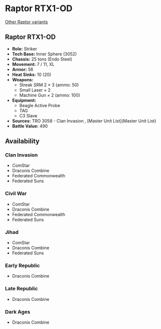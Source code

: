 # Raptor RTX1-OD 

[Other Raptor variants](../raptor.md) 

## Raptor RTX1-OD 

- **Role:** Striker 
- **Tech Base:** Inner Sphere (3052) 
- **Chassis:** 25 tons (Endo Steel) 
- **Movement:** 7 / 11, XL 
- **Armor:** 56 
- **Heat Sinks:** 10 (20) 
- **Weapons:** 
  - Streak SRM 2 × 3 (ammo: 50) 
  - Small Laser × 2 
  - Machine Gun × 2 (ammo: 100) 
- **Equipment:** 
  - Beagle Active Probe 
  - TAG 
  - C3 Slave 
- **Sources:** TRO 3058 - Clan Invasion , [Master Unit List](Master Unit List) 
- **Battle Value:** 490 

## Availability 

### Clan Invasion 

- ComStar 
- Draconis Combine 
- Federated Commonwealth 
- Federated Suns 

### Civil War 

- ComStar 
- Draconis Combine 
- Federated Commonwealth 
- Federated Suns 

### Jihad 

- ComStar 
- Draconis Combine 
- Federated Suns 

### Early Republic 

- Draconis Combine 

### Late Republic 

- Draconis Combine 

### Dark Ages 

- Draconis Combine 

